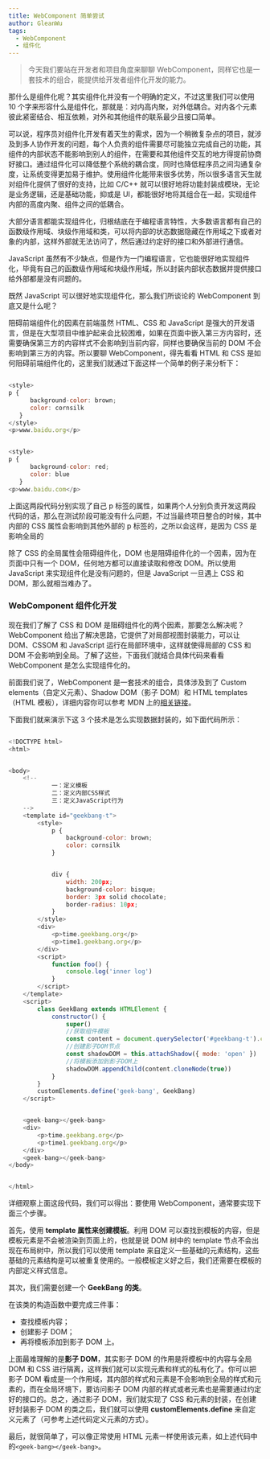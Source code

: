 ```yaml
---
title: WebComponent 简单尝试
author: GleanWu
tags:
  - WebComponent
  - 组件化
---
```


> 今天我们要站在开发者和项目角度来聊聊 WebComponent，同样它也是一套技术的组合，能提供给开发者组件化开发的能力。

那什么是组件化呢？其实组件化并没有一个明确的定义，不过这里我们可以使用 10 个字来形容什么是组件化，那就是：对内高内聚，对外低耦合。对内各个元素彼此紧密结合、相互依赖，对外和其他组件的联系最少且接口简单。

可以说，程序员对组件化开发有着天生的需求，因为一个稍微复杂点的项目，就涉及到多人协作开发的问题，每个人负责的组件需要尽可能独立完成自己的功能，其组件的内部状态不能影响到别人的组件，在需要和其他组件交互的地方得提前协商好接口。通过组件化可以降低整个系统的耦合度，同时也降低程序员之间沟通复杂度，让系统变得更加易于维护。使用组件化能带来很多优势，所以很多语言天生就对组件化提供了很好的支持，比如 C/C++ 就可以很好地将功能封装成模块，无论是业务逻辑，还是基础功能，抑或是 UI，都能很好地将其组合在一起，实现组件内部的高度内聚、组件之间的低耦合。

大部分语言都能实现组件化，归根结底在于编程语言特性，大多数语言都有自己的函数级作用域、块级作用域和类，可以将内部的状态数据隐藏在作用域之下或者对象的内部，这样外部就无法访问了，然后通过约定好的接口和外部进行通信。

JavaScript 虽然有不少缺点，但是作为一门编程语言，它也能很好地实现组件化，毕竟有自己的函数级作用域和块级作用域，所以封装内部状态数据并提供接口给外部都是没有问题的。

既然 JavaScript 可以很好地实现组件化，那么我们所谈论的 WebComponent 到底又是什么呢？

阻碍前端组件化的因素在前端虽然 HTML、CSS 和 JavaScript 是强大的开发语言，但是在大型项目中维护起来会比较困难，如果在页面中嵌入第三方内容时，还需要确保第三方的内容样式不会影响到当前内容，同样也要确保当前的 DOM 不会影响到第三方的内容。所以要聊 WebComponent，得先看看 HTML 和 CSS 是如何阻碍前端组件化的，这里我们就通过下面这样一个简单的例子来分析下：

```javascript

<style>
p {
      background-color: brown;
      color: cornsilk
   }
</style>
<p>www.baidu.org</p>

```

```javascript

<style>
p {
      background-color: red;
      color: blue
   }
<p>www.baidu.com</p>

```

上面这两段代码分别实现了自己 p 标签的属性，如果两个人分别负责开发这两段代码的话，那么在测试阶段可能没有什么问题，不过当最终项目整合的时候，其中内部的 CSS 属性会影响到其他外部的 p 标签的，之所以会这样，是因为 CSS 是影响全局的

除了 CSS 的全局属性会阻碍组件化，DOM 也是阻碍组件化的一个因素，因为在页面中只有一个 DOM，任何地方都可以直接读取和修改 DOM。所以使用 JavaScript 来实现组件化是没有问题的，但是 JavaScript 一旦遇上 CSS 和 DOM，那么就相当难办了。

### WebComponent 组件化开发

现在我们了解了 CSS 和 DOM 是阻碍组件化的两个因素，那要怎么解决呢？WebComponent 给出了解决思路，它提供了对局部视图封装能力，可以让 DOM、CSSOM 和 JavaScript 运行在局部环境中，这样就使得局部的 CSS 和 DOM 不会影响到全局。了解了这些，下面我们就结合具体代码来看看 WebComponent 是怎么实现组件化的。

前面我们说了，WebComponent 是一套技术的组合，具体涉及到了 Custom elements（自定义元素）、Shadow DOM（影子 DOM）和 HTML templates（HTML 模板），详细内容你可以参考 MDN 上的[相关链接](https://developer.mozilla.org/zh-CN/docs/Web/Web_Components)。

下面我们就来演示下这 3 个技术是怎么实现数据封装的，如下面代码所示：

```javascript

<!DOCTYPE html>
<html>


<body>
    <!--
            一：定义模板
            二：定义内部CSS样式
            三：定义JavaScript行为
    -->
    <template id="geekbang-t">
        <style>
            p {
                background-color: brown;
                color: cornsilk
            }


            div {
                width: 200px;
                background-color: bisque;
                border: 3px solid chocolate;
                border-radius: 10px;
            }
        </style>
        <div>
            <p>time.geekbang.org</p>
            <p>time1.geekbang.org</p>
        </div>
        <script>
            function foo() {
                console.log('inner log')
            }
        </script>
    </template>
    <script>
        class GeekBang extends HTMLElement {
            constructor() {
                super()
                //获取组件模板
                const content = document.querySelector('#geekbang-t').content
                //创建影子DOM节点
                const shadowDOM = this.attachShadow({ mode: 'open' })
                //将模板添加到影子DOM上
                shadowDOM.appendChild(content.cloneNode(true))
            }
        }
        customElements.define('geek-bang', GeekBang)
    </script>


    <geek-bang></geek-bang>
    <div>
        <p>time.geekbang.org</p>
        <p>time1.geekbang.org</p>
    </div>
    <geek-bang></geek-bang>
</body>


</html>
```

详细观察上面这段代码，我们可以得出：要使用 WebComponent，通常要实现下面三个步骤。

首先，使用 **template 属性来创建模板**。利用 DOM 可以查找到模板的内容，但是模板元素是不会被渲染到页面上的，也就是说 DOM 树中的 template 节点不会出现在布局树中，所以我们可以使用 template 来自定义一些基础的元素结构，这些基础的元素结构是可以被重复使用的。一般模板定义好之后，我们还需要在模板的内部定义样式信息。

其次，我们需要创建一个 **GeekBang 的类**。

在该类的构造函数中要完成三件事：

- 查找模板内容；
- 创建影子 DOM；
- 再将模板添加到影子 DOM 上。

上面最难理解的是**影子 DOM**，其实影子 DOM 的作用是将模板中的内容与全局 DOM 和 CSS 进行隔离，这样我们就可以实现元素和样式的私有化了。你可以把影子 DOM 看成是一个作用域，其内部的样式和元素是不会影响到全局的样式和元素的，而在全局环境下，要访问影子 DOM 内部的样式或者元素也是需要通过约定好的接口的。总之，通过影子 DOM，我们就实现了 CSS 和元素的封装，在创建好封装影子 DOM 的类之后，我们就可以使用 **customElements.define** 来自定义元素了（可参考上述代码定义元素的方式）。

最后，就很简单了，可以像正常使用 HTML 元素一样使用该元素，如上述代码中的`<geek-bang></geek-bang>`。
